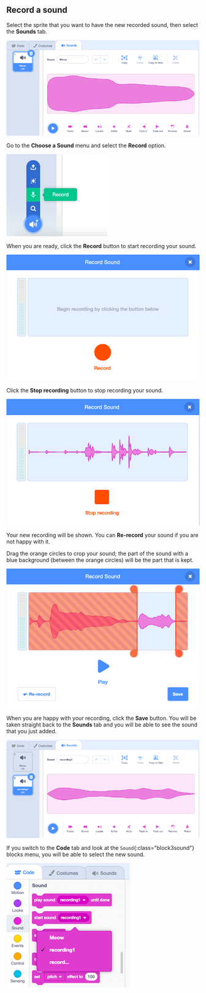 ## Record a sound

Select the sprite that you want to have the new recorded sound, then select the **Sounds** tab.

![The Sounds tab open in the Scratch editor.](images/sounds-tab.png)

Go to the **Choose a Sound** menu and select the **Record** option.

![The 'Choose a Sound' menu open, with the 'Record' option highlighted.](images/record-sound-button.png)

When you are ready, click the **Record** button to start recording your sound.

![The 'Record Sound' pop-up window with the 'Record' button.](images/record-sound.png)

Click the **Stop recording** button to stop recording your sound.

![The 'Record Sound' pop-up window with the 'Stop recording' button.](images/stop-recording-sound.png)

Your new recording will be shown. You can **Re-record** your sound if you are not happy with it. 

Drag the orange circles to crop your sound; the part of the sound with a blue background (between the orange circles) will be the part that is kept.

![The recorded sound in full, with orange circles adjusted to show only part of the sound within a blue background. The rest of the sound is in an orange shaded area.](images/crop-your-sound.png)

When you are happy with your recording, click the **Save** button. You will be taken straight back to the **Sounds** tab and you will be able to see the sound that you just added.

![The Sounds tab with recording1 showing in the list of sounds.](images/new-sound-inserted.png)

If you switch to the **Code** tab and look at the `Sound`{:class="block3sound"} blocks menu, you will be able to select the new sound.

![The Sound blocks menu with recording1 available for use in the Sound blocks drop-down menu.](images/sound-blocks-menu.png)


